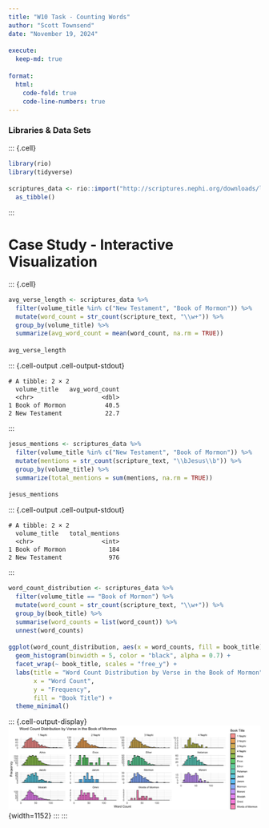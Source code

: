 ```yaml
---
title: "W10 Task - Counting Words"
author: "Scott Townsend"
date: "November 19, 2024"

execute:
  keep-md: true

format:
  html:
    code-fold: true
    code-line-numbers: true
---
```




### Libraries & Data Sets


::: {.cell}

```{.r .cell-code}
library(rio)
library(tidyverse)

scriptures_data <- rio::import("http://scriptures.nephi.org/downloads/lds-scriptures.csv.zip") %>% 
  as_tibble()
```
:::


# Case Study - Interactive Visualization


::: {.cell}

```{.r .cell-code}
avg_verse_length <- scriptures_data %>%
  filter(volume_title %in% c("New Testament", "Book of Mormon")) %>%
  mutate(word_count = str_count(scripture_text, "\\w+")) %>%
  group_by(volume_title) %>%
  summarize(avg_word_count = mean(word_count, na.rm = TRUE))

avg_verse_length
```

::: {.cell-output .cell-output-stdout}

```
# A tibble: 2 × 2
  volume_title   avg_word_count
  <chr>                   <dbl>
1 Book of Mormon           40.5
2 New Testament            22.7
```


:::

```{.r .cell-code}
jesus_mentions <- scriptures_data %>%
  filter(volume_title %in% c("New Testament", "Book of Mormon")) %>%
  mutate(mentions = str_count(scripture_text, "\\bJesus\\b")) %>%
  group_by(volume_title) %>%
  summarize(total_mentions = sum(mentions, na.rm = TRUE))

jesus_mentions
```

::: {.cell-output .cell-output-stdout}

```
# A tibble: 2 × 2
  volume_title   total_mentions
  <chr>                   <int>
1 Book of Mormon            184
2 New Testament             976
```


:::

```{.r .cell-code}
word_count_distribution <- scriptures_data %>%
  filter(volume_title == "Book of Mormon") %>%
  mutate(word_count = str_count(scripture_text, "\\w+")) %>%
  group_by(book_title) %>%
  summarise(word_counts = list(word_count)) %>%
  unnest(word_counts)

ggplot(word_count_distribution, aes(x = word_counts, fill = book_title)) +
  geom_histogram(binwidth = 5, color = "black", alpha = 0.7) +
  facet_wrap(~ book_title, scales = "free_y") +
  labs(title = "Word Count Distribution by Verse in the Book of Mormon",
       x = "Word Count",
       y = "Frequency",
       fill = "Book Title") +
  theme_minimal()
```

::: {.cell-output-display}
![](W10-Task---Counting-Words_files/figure-html/unnamed-chunk-2-1.png){width=1152}
:::
:::